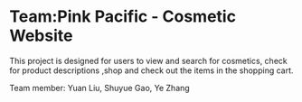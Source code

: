 # Team:Pink Pacific - Cosmetic Website

This project is designed for users to view and search for cosmetics, check for product descriptions ,shop and check out the items in the shopping cart. 

Team member: Yuan Liu, Shuyue Gao, Ye Zhang



